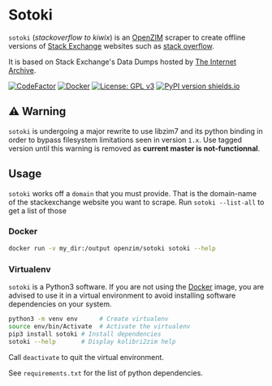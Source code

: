 Sotoki
========

`sotoki` (*stackoverflow to kiwix*) is an [OpenZIM](https://github.com/openzim) scraper to create offline versions of [Stack Exchange](https://stackexchange.com) websites such as [stack overflow](https://stackoverflow.com/).

It is based on Stack Exchange's Data Dumps hosted by [The Internet Archive](https://archive.org/download/stackexchange/).

[![CodeFactor](https://www.codefactor.io/repository/github/openzim/sotoki/badge)](https://www.codefactor.io/repository/github/openzim/sotoki)
[![Docker](https://img.shields.io/docker/v/openzim/sotoki?label=docker&sort=semver)](https://hub.docker.com/r/openzim/sotoki)
[![License: GPL v3](https://img.shields.io/badge/License-GPLv3-blue.svg)](https://www.gnu.org/licenses/gpl-3.0)
[![PyPI version shields.io](https://img.shields.io/pypi/v/sotoki.svg)](https://pypi.org/project/sotoki/)

## ⚠️ Warning

`sotoki` is undergoing a major rewrite to use libzim7 and its python binding in order to bypass filesystem limitations seen in version `1.x`. Use tagged version until this warning is removed as **current master is not-functionnal**.

## Usage

`sotoki` works off a `domain` that you must provide. That is the domain-name of the stackexchange website you want to scrape. Run `sotoki --list-all` to get a list of those

### Docker

```bash
docker run -v my_dir:/output openzim/sotoki sotoki --help
```

### Virtualenv

`sotoki` is a Python3 software. If you are not using the [Docker](https://docker.com) image, you are advised to use it in a virtual environment to avoid installing software dependencies on your system.

```bash
python3 -m venv env      # Create virtualenv
source env/bin/Activate  # Activate the virtualenv
pip3 install sotoki # Install dependencies
sotoki --help       # Display kolibri2zim help
```

Call `deactivate` to quit the virtual environment.

See `requirements.txt` for the list of python dependencies.

